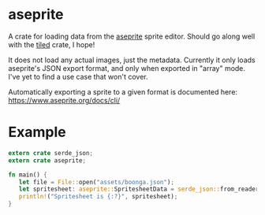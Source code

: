 # aseprite

A crate for loading data from the [aseprite](https://www.aseprite.org/) sprite editor.  Should go along well with the [tiled](https://github.com/mattyhall/rs-tiled) crate, I hope!

It does not load any actual images, just the metadata.  Currently it only loads aseprite's JSON export format, and only when exported in "array" mode.  I've yet to find a use case that won't cover.

Automatically exporting a sprite to a given format is documented here: <https://www.aseprite.org/docs/cli/>

# Example

```rust
extern crate serde_json;
extern crate aseprite;

fn main() {
   let file = File::open("assets/boonga.json");
   let spritesheet: aseprite::SpritesheetData = serde_json::from_reader(file).unwrap();
   println!("Spritesheet is {:?}", spritesheet);
}
```
